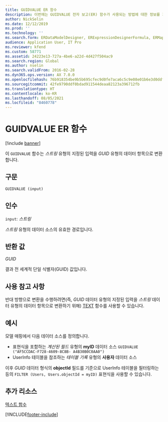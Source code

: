 ```yaml
---
title: GUIDVALUE ER 함수
description: 이번에는 GUIDVALUE 전자 보고(ER) 함수가 사용되는 방법에 대한 정보를 제공합니다.
author: NickSelin
ms.date: 12/12/2019
ms.prod: ''
ms.technology: ''
ms.search.form: ERDataModelDesigner, ERExpressionDesignerFormula, ERMappedFormatDesigner, ERModelMappingDesigner
audience: Application User, IT Pro
ms.reviewer: kfend
ms.custom: 58771
ms.assetid: 24223e13-727a-4be6-a22d-4d427f504ac9
ms.search.region: Global
ms.author: nselin
ms.search.validFrom: 2016-02-28
ms.dyn365.ops.version: AX 7.0.0
ms.openlocfilehash: 76b918354be9b5b695cfec9d0fe7aca6c5c9e08e01b6e3d0ddfa28af877942e3
ms.sourcegitcommit: 42fe9790ddf0bdad911544deaa82123a396712fb
ms.translationtype: HT
ms.contentlocale: ko-KR
ms.lasthandoff: 08/05/2021
ms.locfileid: "8460778"
---
```

# <a name="guidvalue-er-function"></a>GUIDVALUE ER 함수

[!include [banner](../includes/banner.md)]

이 `GUIDVALUE` 함수는 *스트링* 유형의 지정된 입력을 *GUID* 유형의 데이터 항목으로 변환합니다.

## <a name="syntax"></a>구문

```vb
GUIDVALUE (input)
```

## <a name="arguments"></a>인수

`input`: *스트링*

*스트링* 유형의 데이터 소스의 유효한 경로입니다.

## <a name="return-values"></a>반환 값

*GUID*

결과 전 세계적 단일 식별자(GUID) 값입니다.

## <a name="usage-notes"></a>사용 참고 사항

반대 방향으로 변환을 수행하려면(즉, *GUID* 데이터 유형의 지정된 입력을 *스트링* 데이터 유형의 데이터 항목으로 변환하기 위해) [TEXT](er-functions-text-text.md) 함수를 사용할 수 있습니다.

## <a name="example"></a>예시

모델 매핑에서 다음 데이터 소스를 정의합니다.

- 표현식을 포함하는 *계산된 필드* 유형의 **myID** 데이터 소스 `GUIDVALUE ("AF5CCDAC-F728-4609-8C8B- A4B30B0C0AA0")`
- UserInfo 테이블을 참조하는 *테이블 기록* 유형의 **사용자** 데이터 소스

이후 *GUID* 데이터 형식의 **objectId** 필드를 기준으로 UserInfo 테이블을 필터링하는 등의 `FILTER (Users, Users.objectId = myID)` 표현식을 사용할 수 있습니다.

## <a name="additional-resources"></a>추가 리소스

[텍스트 함수](er-functions-category-text.md)


[!INCLUDE[footer-include](../../../includes/footer-banner.md)]